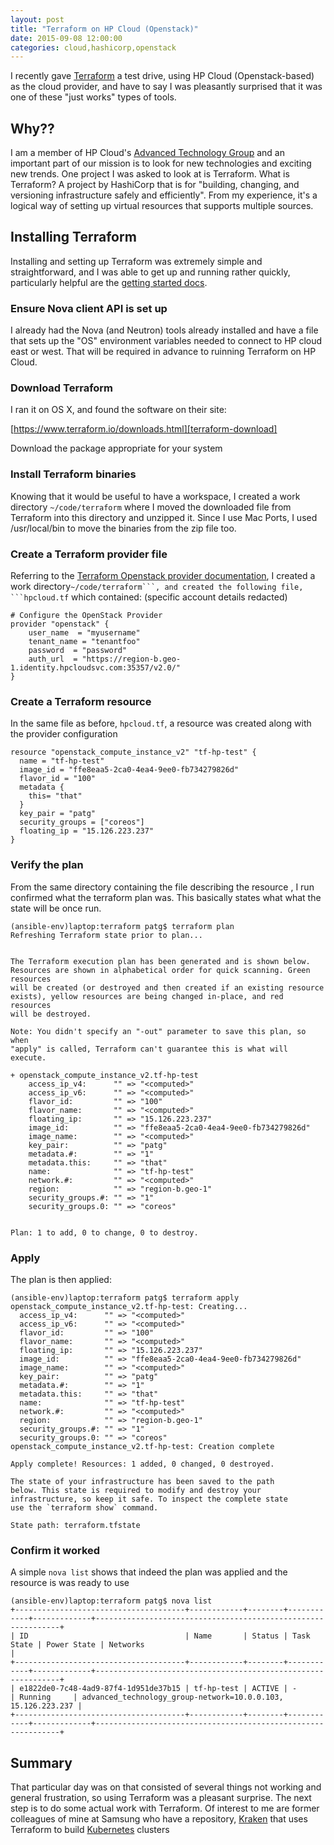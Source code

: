 ```yaml
---
layout: post
title: "Terraform on HP Cloud (Openstack)"
date: 2015-09-08 12:00:00 
categories: cloud,hashicorp,openstack 
---
```


I recently gave [Terraform][terraform] a test drive, using HP Cloud (Openstack-based) as the cloud provider, and have to say I was pleasantly surprised that it was one of these "just works" types of tools.


## Why??

I am a member of HP Cloud's [Advanced Technology Group](http://hpatg.github.io/) and an important part of our mission is to look for new technologies and exciting new trends. One project I was asked to look at is Terraform. What is Terraform? A project by HashiCorp that is for "building, changing, and versioning infrastructure safely and efficiently". From my experience, it's a logical way of setting up virtual resources that supports multiple sources. 

## Installing Terraform

Installing and setting up Terraform was extremely simple and straightforward, and I was able to get up and running rather quickly, particularly helpful are the [getting started docs][terraform-getting-started].

### Ensure Nova client API is set up

I already had the Nova (and Neutron) tools already installed and have a file that sets up the "OS" environment variables needed to connect to HP cloud east or west. That will be required in advance to ruinning Terraform on HP Cloud. 

### Download Terraform

I ran it on OS X, and found the software on their site:

[https://www.terraform.io/downloads.html][terraform-download]

Download the package appropriate for your system

###  Install Terraform binaries

Knowing that it would be useful to have a workspace, I created a work directory ```~/code/terraform``` where I moved the downloaded file from Terraform into this directory and unzipped it. Since I use Mac Ports, I used /usr/local/bin to move the binaries from the zip file too. 

### Create a Terraform provider file

Referring to the [Terraform Openstack provider documentation][terraform-openstack], I created a work directory``~/code/terraform```, and created the following file, ```hpcloud.tf`` which contained: (specific account details redacted)

```
# Configure the OpenStack Provider
provider "openstack" {
    user_name  = "myusername"
    tenant_name = "tenantfoo"
    password  = "password"
    auth_url  = "https://region-b.geo-1.identity.hpcloudsvc.com:35357/v2.0/"
}

```

### Create a Terraform resource 

In the same file as before, ```hpcloud.tf```, a resource was created along with the provider configuration

```
resource "openstack_compute_instance_v2" "tf-hp-test" {
  name = "tf-hp-test"
  image_id = "ffe8eaa5-2ca0-4ea4-9ee0-fb734279826d"
  flavor_id = "100"
  metadata {
    this= "that"
  }
  key_pair = "patg"
  security_groups = ["coreos"]
  floating_ip = "15.126.223.237"
}
```

### Verify the plan

From the same directory containing the file describing the resource , I run confirmed what the terraform plan was. This basically states what what the state will be once run.

```
(ansible-env)laptop:terraform patg$ terraform plan
Refreshing Terraform state prior to plan...


The Terraform execution plan has been generated and is shown below.
Resources are shown in alphabetical order for quick scanning. Green resources
will be created (or destroyed and then created if an existing resource
exists), yellow resources are being changed in-place, and red resources
will be destroyed.

Note: You didn't specify an "-out" parameter to save this plan, so when
"apply" is called, Terraform can't guarantee this is what will execute.

+ openstack_compute_instance_v2.tf-hp-test
    access_ip_v4:      "" => "<computed>"
    access_ip_v6:      "" => "<computed>"
    flavor_id:         "" => "100"
    flavor_name:       "" => "<computed>"
    floating_ip:       "" => "15.126.223.237"
    image_id:          "" => "ffe8eaa5-2ca0-4ea4-9ee0-fb734279826d"
    image_name:        "" => "<computed>"
    key_pair:          "" => "patg"
    metadata.#:        "" => "1"
    metadata.this:     "" => "that"
    name:              "" => "tf-hp-test"
    network.#:         "" => "<computed>"
    region:            "" => "region-b.geo-1"
    security_groups.#: "" => "1"
    security_groups.0: "" => "coreos"


Plan: 1 to add, 0 to change, 0 to destroy.

```

### Apply

The plan is then applied:

```
(ansible-env)laptop:terraform patg$ terraform apply
openstack_compute_instance_v2.tf-hp-test: Creating...
  access_ip_v4:      "" => "<computed>"
  access_ip_v6:      "" => "<computed>"
  flavor_id:         "" => "100"
  flavor_name:       "" => "<computed>"
  floating_ip:       "" => "15.126.223.237"
  image_id:          "" => "ffe8eaa5-2ca0-4ea4-9ee0-fb734279826d"
  image_name:        "" => "<computed>"
  key_pair:          "" => "patg"
  metadata.#:        "" => "1"
  metadata.this:     "" => "that"
  name:              "" => "tf-hp-test"
  network.#:         "" => "<computed>"
  region:            "" => "region-b.geo-1"
  security_groups.#: "" => "1"
  security_groups.0: "" => "coreos"
openstack_compute_instance_v2.tf-hp-test: Creation complete

Apply complete! Resources: 1 added, 0 changed, 0 destroyed.

The state of your infrastructure has been saved to the path
below. This state is required to modify and destroy your
infrastructure, so keep it safe. To inspect the complete state
use the `terraform show` command.

State path: terraform.tfstate

```

### Confirm it worked

A simple ```nova list``` shows that indeed the plan was applied and the resource is was ready to use 

```
(ansible-env)laptop:terraform patg$ nova list
+--------------------------------------+------------+--------+------------+-------------+--------------------------------------------------------------+
| ID                                   | Name       | Status | Task State | Power State | Networks                                                     |
+--------------------------------------+------------+--------+------------+-------------+--------------------------------------------------------------+
| e1822de0-7c48-4ad9-87f4-1d951de37b15 | tf-hp-test | ACTIVE | -          | Running     | advanced_technology_group-network=10.0.0.103, 15.126.223.237 |
+--------------------------------------+------------+--------+------------+-------------+--------------------------------------------------------------+

```

## Summary

That particular day was on that consisted of several things not working and general frustration, so using Terraform was a pleasant surprise. The next step is to do some actual work with Terraform. Of interest to me are former colleagues of mine at Samsung who have a repository, [Kraken](https://github.com/Samsung-AG/kraken.git) that uses Terraform to build [Kubernetes][kubernetes] clusters 


[kubernetes]: https://github.com/GoogleCloudPlatform/kubernetes
[terraform]: https://hashicorp.com/blog/terraform.html
[terraform-download]: https://terraform.io/downloads.html 
[terraform-getting-started]: https://terraform.io/intro/
[terraform-docs]: https://terraform.io/docs/index.html 
[terraform-openstack]: https://terraform.io/docs/providers/openstack/index.html
